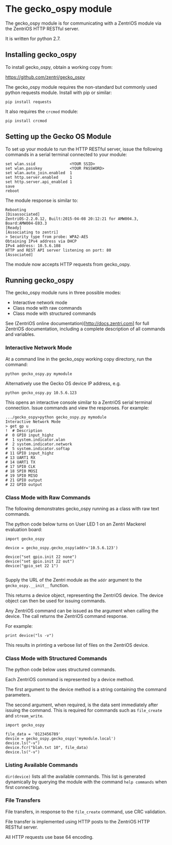 # The gecko_ospy module

The gecko_ospy module is for communicating with a ZentriOS module via the ZentriOS HTTP RESTful server.

It is written for python 2.7.

## Installing gecko_ospy

To install gecko_ospy, obtain a working copy from:

https://github.com/zentri/gecko_ospy

The gecko_ospy module requires the non-standard but commonly used python requests module. Install with pip or similar:
```
pip install requests
```

It also requires the `crcmod` module:
```
pip install crcmod
```

## Setting up the Gecko OS Module

To set up your module to run the HTTP RESTful server, issue the following commands in a serial terminal connected to your module:

```
set wlan.ssid               <YOUR SSID>
set wlan.passkey            <YOUR PASSWORD>
set wlan.auto_join.enabled  1    
set http.server.enabled     1
set http.server.api_enabled 1
save
reboot
```

The module response is similar to:
```
Rebooting
[Disassociated]
ZentriOS-2.2.0.12, Built:2015-04-08 20:12:21 for AMW004.3, Board:AMW004-E03.3
[Ready]
[Associating to zentri]
> Security type from probe: WPA2-AES
Obtaining IPv4 address via DHCP
IPv4 address: 10.5.6.108
HTTP and REST API server listening on port: 80
[Associated]
```

The module now accepts HTTP requests from gecko_ospy.

## Running gecko_ospy

The gecko_ospy module runs in three possible modes:

* Interactive network mode
* Class mode with raw commands
* Class mode with structured commands

See (ZentriOS online documentation)[http://docs.zentri.com] for full ZentriOS documentation, including a complete description of all commands and variables.

### Interactive Network Mode

At a command line in the gecko_ospy working copy directory, run the command:
```
python gecko_ospy.py mymodule
```

Alternatively use the Gecko OS device IP address, e.g.
```
python gecko_ospy.py 10.5.6.123
```


This opens an interactive console similar to a ZentriOS serial terminal connection. Issue commands and view the responses. For example:

```
.../gecko_ospy>python gecko_ospy.py mymodule
Interactive Network Mode
> get gp u
!  # Description
#  0 GPIO input_highz
#  1 system.indicator.wlan
#  2 system.indicator.network
#  5 system.indicator.softap
# 11 GPIO input_highz
# 13 UART1 RX
# 14 UART1 TX
# 17 SPI0 CLK
# 18 SPI0 MOSI
# 19 SPI0 MISO
# 21 GPIO output
# 22 GPIO output
```


### Class Mode with Raw Commands

The following demonstrates gecko_ospy running as a class with raw text commands. 

The python code below turns on User LED 1 on an Zentri Mackerel evaluation board:

```
import gecko_ospy

device = gecko_ospy.gecko_ospy(addr='10.5.6.123')

device("set gpio.init 22 none") 
device("set gpio.init 22 out") 
device("gpio_set 22 1") 


```

Supply the URL of the Zentri module as the ``addr`` argument to the ``gecko_ospy.__init__`` function. 

This returns a device object, representing the ZentriOS device. The device object can then be used for issuing commands. 

Any ZentriOS command can be issued as the argument when calling the device. The call returns the ZentriOS command response.

For example:

```
print device("ls -v") 
```

This results in printing a verbose list of files on the ZentriOS device.

### Class Mode with Structured Commands

The python code below uses structured commands. 

Each ZentriOS command is represented by a device method.

The first argument to the device method is a string containing the command parameters.

The second argument, when required, is the data sent immediately after issuing the command. This is required for commands such as `file_create` and `stream_write`. 

```
import gecko_ospy

file_data = '0123456789'
device = gecko_ospy.gecko_ospy('mymodule.local')
device.ls("-v")
device.fcr("blah.txt 10", file_data)
device.ls("-v")
```
 
### Listing Available Commands

`dir(device)` lists all the available commands. This list is generated dynamically by querying the module with the command `help commands` when first connecting.

### File Transfers
 
File transfers, in response to the `file_create` command, use CRC validation.

File transfer is implemented using HTTP posts to the ZentriOS HTTP RESTful server.

All HTTP requests use base 64 encoding.

 
